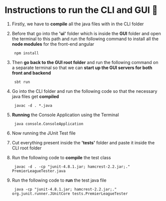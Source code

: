 # Instructions to run the CLI and GUI 🔴

1. Firstly, we have to **compile** all the java files with in the CLI folder

2. Before that go into the **'ui'** folder which is inside the **GUI** folder and open the terminal to this path and run the following command to install all the **node modules** for the front-end angular

        npm install

3. Then **go back to the GUI root folder** and run the following command on a separate terminal so that we can **start up the GUI servers for both front and backend**

        sbt run

4. Go into the CLI folder and run the following code so that the necessary java files get **compiled**
    
        javac -d . *.java

5. **Running** the Console Application using the Terminal
        
        java console.ConsoleApplication

6. Now running the JUnit Test file 

7. Cut everything present inside the **'tests'** folder and paste it inside the CLI root folder

8. Run the following code to **compile** the test class

        javac -d . -cp "junit-4.8.1.jar; hamcrest-2.2.jar;." PremierLeagueTester.java 

9. Run the following code to **run** the test java file

        java -cp "junit-4.8.1.jar; hamcrest-2.2.jar;." org.junit.runner.JUnitCore tests.PremierLeagueTester
